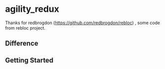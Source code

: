 # agility_redux

Thanks for redbrogdon (https://github.com/redbrogdon/rebloc) , some code from rebloc project.

## Difference



## Getting Started

